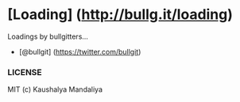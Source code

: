 [Loading] (http://bullg.it/loading)
=======

Loadings by bullgitters...

+ [@bullgit] (https://twitter.com/bullgit)

### LICENSE
MIT (c) Kaushalya Mandaliya
